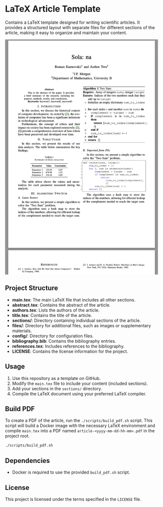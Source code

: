 # LaTeX Article Template

Contains a LaTeX template designed for writing scientific articles. It provides a structured layout with separate files for different sections of the article, making it easy to organize and maintain your content.

![example pdf](files/example.png)

## Project Structure

- **main.tex**: The main LaTeX file that includes all other sections.
- **abstract.tex**: Contains the abstract of the article.
- **authors.tex**: Lists the authors of the article.
- **title.tex**: Contains the title of the article.
- **sections/**: Directory containing individual sections of the article.
- **files/**: Directory for additional files, such as images or supplementary materials.
- **config/**: Directory for configuration files.
- **bibliography.bib**: Contains the bibliography entries.
- **references.tex**: Includes references to the bibliography.
- **LICENSE**: Contains the license information for the project.

## Usage

1. Use this repository as a template on GitHub.
2. Modify the `main.tex` file to include your content (included sections).
3. Add your sections in the `sections/` directory.
4. Compile the LaTeX document using your preferred LaTeX compiler.

## Build PDF

To create a PDF of the article, run the `./scripts/build_pdf.sh` script. This script will build a Docker image with the necessary LaTeX environment and compile `main.tex` into a PDF named `article-<yyyy-mm-dd-hh-mm>.pdf` in the project root.

```bash
./scripts/build_pdf.sh
```

## Dependencies

- Docker is required to use the provided `build_pdf.sh` script.

## License

This project is licensed under the terms specified in the `LICENSE` file. 